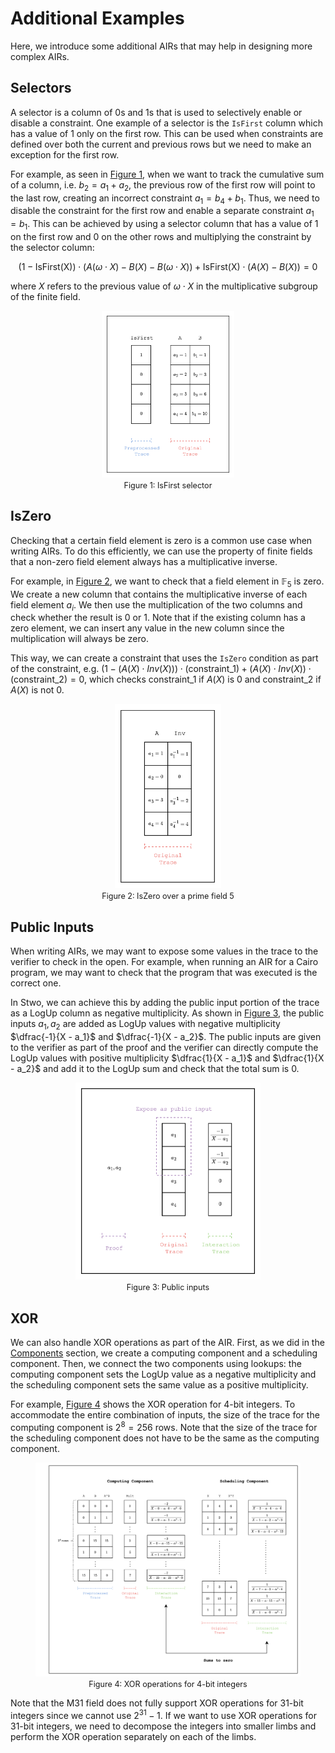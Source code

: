 # Additional Examples

Here, we introduce some additional AIRs that may help in designing more complex AIRs.

## Selectors

A selector is a column of 0s and 1s that is used to selectively enable or disable a constraint. One example of a selector is the `IsFirst` column which has a value of 1 only on the first row. This can be used when constraints are defined over both the current and previous rows but we need to make an exception for the first row.

For example, as seen in [Figure 1](#fig-selectors), when we want to track the cumulative sum of a column, i.e. $b_2 = a_1 + a_2$, the previous row of the first row will point to the last row, creating an incorrect constraint $a_1 = b_4 + b_1$. Thus, we need to disable the constraint for the first row and enable a separate constraint $a_1 = b_1$. This can be achieved by using a selector column that has a value of 1 on the first row and 0 on the other rows and multiplying the constraint by the selector column:

$$
(1 - \text{IsFirst(X)}) \cdot (A(\omega \cdot X) - B(X) - B(\omega \cdot X)) + \text{IsFirst(X)} \cdot (A(X) - B(X)) = 0
$$

where $X$ refers to the previous value of $\omega\cdot X$ in the multiplicative subgroup of the finite field.

<figure id="fig-selectors" style="text-align: center;">
    <img src="./selectors.png" width="50%" />
    <figcaption><center><span style="font-size: 0.9em">Figure 1: IsFirst selector</span></center></figcaption>
</figure>

## IsZero

Checking that a certain field element is zero is a common use case when writing AIRs. To do this efficiently, we can use the property of finite fields that a non-zero field element always has a multiplicative inverse.

For example, in [Figure 2](#fig-is-zero), we want to check that a field element in $\mathbb{F}_5$ is zero. We create a new column that contains the multiplicative inverse of each field element $a_i$. We then use the multiplication of the two columns and check whether the result is 0 or 1. Note that if the existing column has a zero element, we can insert any value in the new column since the multiplication will always be zero.

This way, we can create a constraint that uses the `IsZero` condition as part of the constraint, e.g. $(1 - (A(X) \cdot Inv(X))) \cdot (\text{constraint\_1}) + (A(X) \cdot Inv(X)) \cdot (\text{constraint\_2}) = 0$, which checks $\text{constraint\_1}$ if $A(X)$ is 0 and $\text{constraint\_2}$ if $A(X)$ is not 0.

<figure id="fig-is-zero" style="text-align: center;">
    <img src="./is-zero.png" width="40%" />
    <figcaption><center><span style="font-size: 0.9em">Figure 2: IsZero over a prime field 5</span></center></figcaption>
</figure>

## Public Inputs

When writing AIRs, we may want to expose some values in the trace to the verifier to check in the open. For example, when running an AIR for a Cairo program, we may want to check that the program that was executed is the correct one.

In Stwo, we can achieve this by adding the public input portion of the trace as a LogUp column as negative multiplicity. As shown in [Figure 3](#fig-public-inputs), the public inputs $a_1, a_2$ are added as LogUp values with negative multiplicity $\dfrac{-1}{X - a_1}$ and $\dfrac{-1}{X - a_2}$. The public inputs are given to the verifier as part of the proof and the verifier can directly compute the LogUp values with positive multiplicity $\dfrac{1}{X - a_1}$ and $\dfrac{1}{X - a_2}$ and add it to the LogUp sum and check that the total sum is 0.

<figure id="fig-public-inputs" style="text-align: center;">
    <img src="./public-inputs.png" width="70%" />
    <figcaption><center><span style="font-size: 0.9em">Figure 3: Public inputs</span></center></figcaption>
</figure>

## XOR

We can also handle XOR operations as part of the AIR. First, as we did in the [Components](../components/index.md) section, we create a computing component and a scheduling component. Then, we connect the two components using lookups: the computing component sets the LogUp value as a negative multiplicity and the scheduling component sets the same value as a positive multiplicity.

For example, [Figure 4](#fig-xor) shows the XOR operation for 4-bit integers. To accommodate the entire combination of inputs, the size of the trace for the computing component is $2^8=256$ rows. Note that the size of the trace for the scheduling component does not have to be the same as the computing component.

<figure id="fig-xor" style="text-align: center;">
    <img src="./xor.png" width="100%" />
    <figcaption><center><span style="font-size: 0.9em">Figure 4: XOR operations for 4-bit integers</span></center></figcaption>
</figure>

Note that the M31 field does not fully support XOR operations for 31-bit integers since we cannot use $2^{31} -1$. If we want to use XOR operations for 31-bit integers, we need to decompose the integers into smaller limbs and perform the XOR operation separately on each of the limbs.
